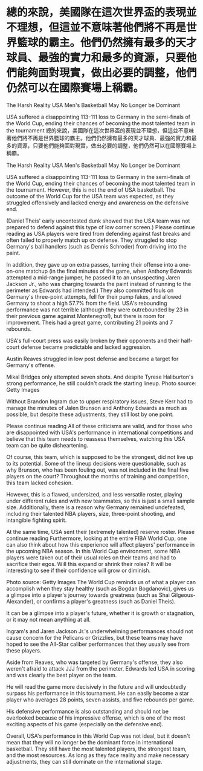 #  總的來說，美國隊在這次世界盃的表現並不理想，但這並不意味著他們將不再是世界籃球的霸主。他們仍然擁有最多的天才球員、最強的實力和最多的資源，只要他們能夠面對現實，做出必要的調整，他們仍然可以在國際賽場上稱霸。 

The Harsh Reality USA Men's Basketball May No Longer be Dominant

USA suffered a disappointing 113-111 loss to Germany in the semi-finals of the World Cup, ending their chances of becoming the most talented team in the tournament 
  總的來說，美國隊在這次世界盃的表現並不理想，但這並不意味著他們將不再是世界籃球的霸主。他們仍然擁有最多的天才球員、最強的實力和最多的資源，只要他們能夠面對現實，做出必要的調整，他們仍然可以在國際賽場上稱霸。 

The Harsh Reality USA Men's Basketball May No Longer be Dominant

USA suffered a disappointing 113-111 loss to Germany in the semi-finals of the World Cup, ending their chances of becoming the most talented team in the tournament. However, this is not the end of USA basketball. The outcome of the World Cup for the USA team was expected, as they struggled offensively and lacked energy and awareness on the defensive end.

(Daniel Theis' early uncontested dunk showed that the USA team was not prepared to defend against this type of low corner screen.) Please continue reading as USA players were tired from defending against fast breaks and often failed to properly match up on defense. They struggled to stop Germany's ball handlers (such as Dennis Schroder) from driving into the paint.

In addition, they gave up on extra passes, turning their offense into a one-on-one matchup (in the final minutes of the game, when Anthony Edwards attempted a mid-range jumper, he passed it to an unsuspecting Jaren Jackson Jr., who was charging towards the paint instead of running to the perimeter as Edwards had intended.) They also committed fouls on Germany's three-point attempts, fell for their pump fakes, and allowed Germany to shoot a high 57.7% from the field. USA's rebounding performance was not terrible (although they were outrebounded by 23 in their previous game against Montenegro!), but there is room for improvement. Theis had a great game, contributing 21 points and 7 rebounds.

USA's full-court press was easily broken by their opponents and their half-court defense became predictable and lacked aggression.

Austin Reaves struggled in low post defense and became a target for Germany's offense.

Mikal Bridges only attempted seven shots. And despite Tyrese Haliburton's strong performance, he still couldn't crack the starting lineup. Photo source: Getty Images

Without Brandon Ingram due to upper respiratory issues, Steve Kerr had to manage the minutes of Jalen Brunson and Anthony Edwards as much as possible, but despite these adjustments, they still lost by one point.

Please continue reading All of these criticisms are valid, and for those who are disappointed with USA's performance in international competitions and believe that this team needs to reassess themselves, watching this USA team can be quite disheartening.

Of course, this team, which is supposed to be the strongest, did not live up to its potential. Some of the lineup decisions were questionable, such as why Brunson, who has been fouling out, was not included in the final five players on the court? Throughout the months of training and competition, this team lacked cohesion.

However, this is a flawed, undersized, and less versatile roster, playing under different rules and with new teammates, so this is just a small sample size. Additionally, there is a reason why Germany remained undefeated, including their talented NBA players, size, three-point shooting, and intangible fighting spirit.

At the same time, USA sent their (extremely talented) reserve roster. Please continue reading Furthermore, looking at the entire FIBA World Cup, one can also think about how this experience will affect players' performance in the upcoming NBA season. In this World Cup environment, some NBA players were taken out of their usual roles on their teams and had to sacrifice their egos. Will this expand or shrink their roles? It will be interesting to see if their confidence will grow or diminish.

Photo source: Getty Images The World Cup reminds us of what a player can accomplish when they stay healthy (such as Bogdan Bogdanovic), gives us a glimpse into a player's journey towards greatness (such as Shai Gilgeous-Alexander), or confirms a player's greatness (such as Daniel Theis).

It can be a glimpse into a player's future, whether it is growth or stagnation, or it may not mean anything at all.

Ingram's and Jaren Jackson Jr.'s underwhelming performances should not cause concern for the Pelicans or Grizzlies, but these teams may have hoped to see the All-Star caliber performances that they usually see from these players.

Aside from Reaves, who was targeted by Germany's offense, they also weren't afraid to attack JJJ from the perimeter. Edwards led USA in scoring and was clearly the best player on the team.

He will read the game more decisively in the future and will undoubtedly surpass his performance in this tournament. He can easily become a star player who averages 28 points, seven assists, and five rebounds per game.

His defensive performance is also outstanding and should not be overlooked because of his impressive offense, which is one of the most exciting aspects of his game (especially on the defensive end).

Overall, USA's performance in this World Cup was not ideal, but it doesn't mean that they will no longer be the dominant force in international basketball. They still have the most talented players, the strongest team, and the most resources. As long as they face reality and make necessary adjustments, they can still dominate on the international stage.